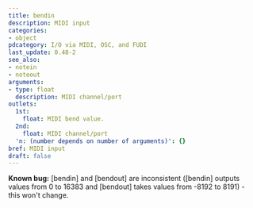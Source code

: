 ```yaml
---
title: bendin
description: MIDI input
categories:
- object
pdcategory: I/O via MIDI, OSC, and FUDI
last_update: 0.48-2
see_also:
- notein
- noteout
arguments:
- type: float
  description: MIDI channel/port
outlets:
  1st:
    float: MIDI bend value.
  2nd:
    float: MIDI channel/port
  'n: (number depends on number of arguments)': {}
bref: MIDI input
draft: false
---
```

**Known bug:** [bendin] and [bendout] are inconsistent ([bendin] outputs values from 0 to 16383 and [bendout] takes values from -8192 to 8191) - this won't change.
